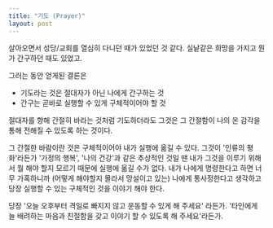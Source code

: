 ```yaml
---
title: "기도 (Prayer)"
layout: post
---
```


살아오면서 성당/교회를 열심히 다니던 때가 있었던 것 같다. 실낱같은 희망을 가지고 뭔가 간구하던 때도 있었고.

그러는 동안 얻게된 결론은 

- 기도라는 것은 절대자가 아닌 나에게 간구하는 것 
- 간구는 곧바로 실행할 수 있게 구체적이어야 할 것

절대자를 향해 간절히 바라는 것처럼 기도하더라도 그것은 그 간절함이 나의 온 감각을 통해 전해질 수 있도록 하는 것이다. 

그 간절한 바람이란 것은 구체적이어야 내가 실행에 옮길 수 있다. 그것이 '인류의 평화'라든가 '가정의 행복', '나의 건강'과 같은 추상적인 것일 땐 내가 그것을 이루기 위해서 뭘 해야 할지 모르기 때문에 실행에 옮길 수가 없다. 내가 나에게 명령한다고 하면 너무 가혹하니까 (어떻게 해야할지 몰라서 망설이고 있는) 나에게 통사정한다고 생각하고 당장 실행할 수 있는 구체적인 것을 이야기 해야 한다. 

당장 '오늘 오후부터 격일로 빠지지 않고 운동할 수 있게 해 주세요' 라든가. '타인에게 늘 배려하는 마음과 친절함을 갖고 이야기 할 수 있도록 해 주세요'라든가. 